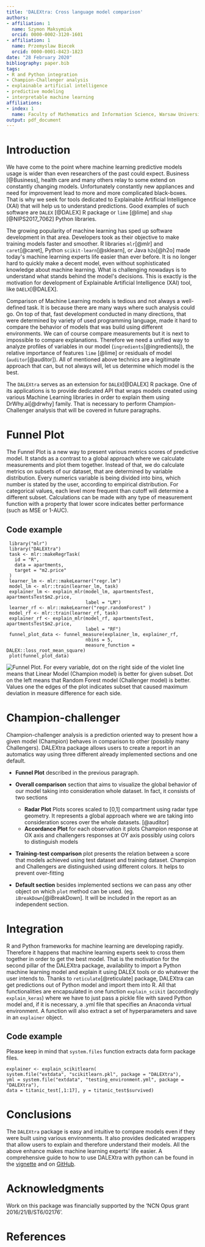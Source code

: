 ```yaml
---
title: 'DALEXtra: Cross language model comparison'
authors:
- affiliation: 1
  name: Szymon Maksymiuk
  orcid: 0000-0002-3120-1601
- affiliation: 1
  name: Przemyslaw Biecek
  orcid: 0000-0001-8423-1823
date: "28 February 2020"
bibliography: paper.bib
tags:
- R and Python integration
- Champion-Challenger analysis
- explainable artificial intelligence
- predictive modeling
- interpretable machine learning
affiliations:
- index: 1
  name: Faculty of Mathematics and Information Science, Warsaw University of Technology
output: pdf_document
---
```


# Introduction

We have come to the point where machine learning predictive models usage is wider than even researchers of the past could expect. Business [@Business], health care and many others relay to some extend on constantly changing models. Unfortunately constantly new appliances and need for improvement lead to more and more complicated black-boxes. That is why we seek for tools dedicated to Explainable Artificial Intelligence (XAI) that will help us to understand predictions. Good examples of such software are `DALEX` [@DALEX] R package or `lime` [@lime] and `shap` [@NIPS2017_7062] Python libraries. 

The growing popularity of machine learning has sped up software development in that area. Developers took as their objective to make training models faster and smoother. R libraries `mlr`[@mlr] and `caret`[@caret], Python `scikit-learn`[@sklearn], or Java `h2o`[@h2o] made today's machine learning experts life easier than ever before. It is no longer hard to quickly make a decent model, even without sophisticated knowledge about machine learning. What is challenging nowadays is to understand what stands behind the model's decisions. This is exactly is the motivation for development of Explainable Artificial Intelligence (XAI) tool, like `DAELX`[@DALEX].

Comparison of Machine Learning models is tedious and not always a well-defined task. It is because there are many ways where such analysis could go. On top of that, fast development conducted in many directions, that were determined by variety of used programming language, made it hard to compare the behavior of models that was build using different environments. We can of course compare measurements but it is next to impossible to compare explanations. Therefore we need a unified way to analyze profiles of variables in our model (`ingredients`[@ingredients]), the relative importance of features `lime` [@lime] or residuals of model (`auditor`[@auditor]). All of mentioned above technics are a legitimate approach that can, but not always will, let us determine which model is the best.

The `DALEXtra` serves as an extension for `DALEX`[@DALEX] R package. One of its applications is to provide dedicated API that wraps models created using various Machine Learning libraries in order to explain them using DrWhy.ai[@drwhy] family. That is necessary to perform Champion-Challenger analysis that will be covered in future paragraphs.

# Funnel Plot

The Funnel Plot is a new way to present various metrics scores of predictive model. It stands as a contrast to a global approach where we calculate measurements and plot them together. Instead of that, we do calculate metrics on subsets of our dataset, that are determined by variable distribution. Every numerics variable is being divided into bins, which number is stated by the user, according to empirical distribution. For categorical values, each level more frequent than cutoff will determine a different subset. Calculations can be made with any type of measurement function with a property that lower score indicates better performance (such as MSE or 1-AUC).

## Code example

```
 library("mlr")
 library("DALEXtra")
 task <- mlr::makeRegrTask(
   id = "R",
   data = apartments,
   target = "m2.price"
 )
 learner_lm <- mlr::makeLearner("regr.lm")
 model_lm <- mlr::train(learner_lm, task)
 explainer_lm <- explain_mlr(model_lm, apartmentsTest, apartmentsTest$m2.price, 
                             label = "LM")
 learner_rf <- mlr::makeLearner("regr.randomForest" )
 model_rf <- mlr::train(learner_rf, task)
 explainer_rf <- explain_mlr(model_rf, apartmentsTest, apartmentsTest$m2.price, 
                             label = "RF")
 funnel_plot_data <- funnel_measure(explainer_lm, explainer_rf,
                             nbins = 5, 
                             measure_function = DALEX::loss_root_mean_square)
 plot(funnel_plot_data)

```

![Funnel Plot. For every variable, dot on the right side of the violet line means
that Linear Model (Champion model) is better for given subset. Dot on the left means that Random Forest model (Challenger model) is better. Values one the edges of the plot indicates subset that caused maximum deviation in measure difference for each side.](funnel_plot_example.png)

# Champion-challenger

Champion-challenger analysis is a prediction oriented way to present how a given model (Champion) behaves in comparison to other (possibly many Challengers). DALEXtra package allows users to create a report in an automatics way using three different already implemented sections and one default.

  - **Funnel Plot** described in the previous paragraph.

  - **Overall comparison** section that aims to visualize the global behavior of our model taking into consideration whole dataset. In fact, it consists of two sections
     - **Radar Plot** Plots scores scaled to [0,1] compartment using radar type geometry. It represents a global approach where we are taking into consideration scores over the whole datasets. [@auditor]
     - **Accordance Plot** for each observation it plots Champion response at OX axis and challengers responses at OY
     axis possibly using colors to distinguish models
     
  - **Training-test comparison** plot presents the relation between a score that models achieved using test dataset and training dataset. Champion and Challengers are distinguished using different colors. It helps to prevent over-fitting
  
  - **Default section** besides implemented sections we can pass any other object on which `plot` method can be used. 
  (eg. `iBreakDown`[@iBreakDown]. It will be included in the report as an independent section. 
  
# Integration

R and Python frameworks for machine learning are developing rapidly. Therefore it happens that machine learning experts seek to cross them together in order to get the best model. That is the motivation for the second pillar of the DALEXtra package, availability to import a Python machine learning model and explain it using DALEX tools or do whatever the user intends to. Thanks to `reticulate`[@reticulate] package, DALEXtra can get predictions out of Python model and import them into R. All that functionalities are encapsulated in one function `explain_scikit` (accordingly `explain_keras`) where we have to just pass a pickle file with saved Python model and, if it is necessary, a .yml file that specifies an Anaconda virtual environment. A function will also extract a set of hyperparameters and save in an `explainer` object. 

## Code example

Please keep in mind that `system.files` function extracts data form package files. 

```
explainer <- explain_scikitlearn(
system.file("extdata", "scikitlearn.pkl", package = "DALEXtra"),
yml = system.file("extdata", "testing_environment.yml", package = "DALEXtra"),
data = titanic_test[,1:17], y = titanic_test$survived)

```

# Conclusions

The `DALEXtra` package is easy and intuitive to compare models even if they were built using various environments. It also provides dedicated wrappers that allow users to explain and therefore understand their models. All the above enhance makes machine learning experts' life easier. A comprehensive guide to how to use DALEXtra with python can be found in the [vignette](https://raw.githack.com/pbiecek/DALEX_docs/master/vignettes/How_to_use_DALEXtra_to_explain_and_visualize_scikitlearn_models.html) and on [GitHub](https://github.com/ModelOriented/DALEXtra).

# Acknowledgments

Work on this package was financially supported by the ‘NCN Opus grant 2016/21/B/ST6/02176’.

# References
